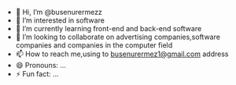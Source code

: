 - 👋 Hi, I’m @busenurermezz
- 👀 I’m interested in software
- 🌱 I’m currently learning front-end and back-end software
- 💞️ I’m looking to collaborate on advertising companies,software companies and companies in the computer field
- 📫 How to reach me,using to busenurermez1@gmail.com address
- 😄 Pronouns: ...
- ⚡ Fun fact: ...

<!---
busenurermezz/busenurermezz is a ✨ special ✨ repository because its `README.md` (this file) appears on your GitHub profile.
You can click the Preview link to take a look at your changes.
--->
